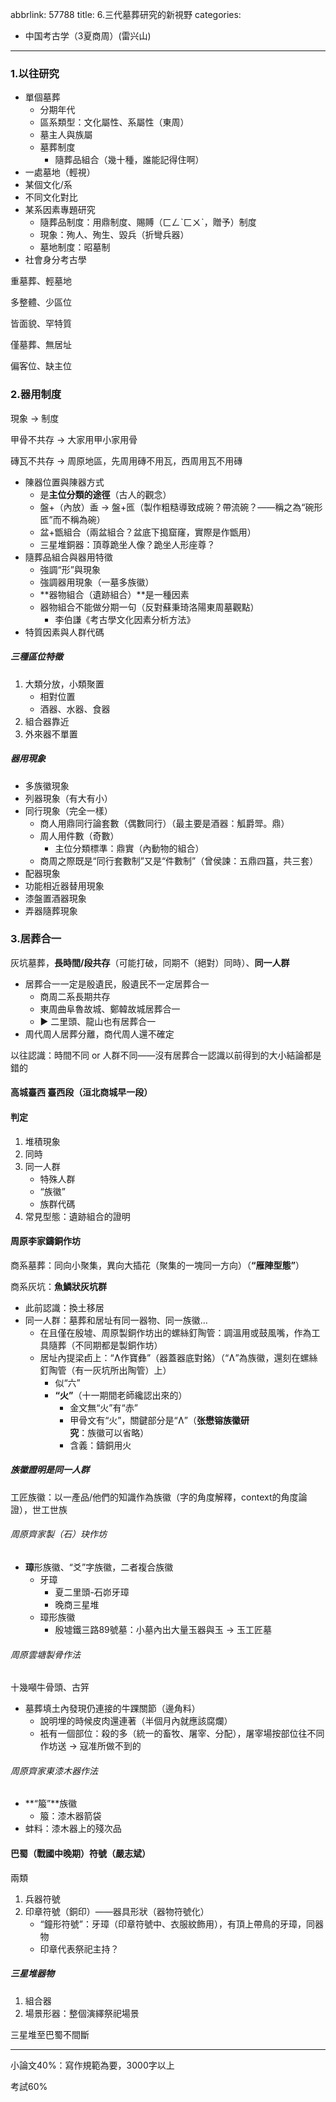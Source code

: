 abbrlink: 57788
title: 6.三代墓葬研究的新視野
categories:
  - 中国考古学（3夏商周）(雷兴山)
---
### 1.以往研究

- 單個墓葬
	- 分期年代
	- 區系類型：文化屬性、系屬性（東周）
	- 墓主人與族屬
	- 墓葬制度
		- 隨葬品組合（幾十種，誰能記得住啊）
- 一處墓地（輕視）
- 某個文化/系
- 不同文化對比
- 某系因素專題研究
	- 隨葬品制度：用鼎制度、賜賻（ㄈㄥˋㄈㄨˋ，贈予）制度
	- 現象：殉人、殉生、毀兵（折彎兵器）
	- 墓地制度：昭墓制
- 社會身分考古學

重墓葬、輕墓地

多整體、少區位

皆面貌、罕特質

僅墓葬、無居址

偏客位、缺主位

### 2.器用制度

現象 → 制度

甲骨不共存 → 大家用甲小家用骨

磚瓦不共存 → 周原地區，先周用磚不用瓦，西周用瓦不用磚

- 陳器位置與陳器方式
	- 是**主位分類的途徑**（古人的觀念）
	- 盤+（內放）盉 → 盤+匜（製作粗糙導致成碗？帶流碗？——稱之為“碗形匜”而不稱為碗）
	- 盆+甑組合（兩盆組合？盆底下搗窟窿，實際是作甑用）
	- 三星堆銅器：頂尊跪坐人像？跪坐人形座尊？
- 隨葬品組合與器用特徵
	- 強調“形”與現象
	- 強調器用現象（一墓多族徽）
	- **器物組合（遺跡組合）**是一種因素
	- 器物組合不能做分期一句（反對蘇秉琦洛陽東周墓觀點）
		- 李伯謙《考古學文化因素分析方法》
- 特質因素與人群代碼

##### 三種區位特徵

1. 大類分放，小類聚置
	- 相對位置
	- 酒器、水器、食器
2. 組合器靠近
3. 外來器不單置

##### 器用現象

- 多族徽現象
- 列器現象（有大有小）
- 同行現象（完全一樣）
	- 商人用鼎同行論套數（偶數同行）（最主要是酒器：觚爵斝。鼎）
	- 周人用件數（奇數）
		- 主位分類標準：鼎實（內動物的組合）
	- 商周之際既是“同行套數制”又是“件數制”（曾侯諫：五鼎四簋，共三套）
- 配器現象
- 功能相近器替用現象
- 漆盤置酒器現象
- 弄器隨葬現象

### 3.居葬合一

灰坑墓葬，**長時間/段共存**（可能打破，同期不（絕對）同時）、**同一人群**

- 居葬合一一定是殷遺民，殷遺民不一定居葬合一
	- 商周二系長期共存
	- 東周曲阜魯故城、鄭韓故城居葬合一
	- ▶ 二里頭、龍山也有居葬合一
- 周代周人居葬分離，商代周人還不確定

以往認識：時間不同 or 人群不同——沒有居葬合一認識以前得到的大小結論都是錯的

#### 高城臺西 臺西段（洹北商城早一段）

#### 判定

1. 堆積現象
2. 同時
3. 同一人群
	- 特殊人群
	- “族徽”
	- 族群代碼
4. 常見型態：遺跡組合的證明

#### 周原李家鑄銅作坊

商系墓葬：同向小聚集，異向大插花（聚集的一塊同一方向）（**“雁陣型態”**）

商系灰坑：**魚鱗狀灰坑群**

- 此前認識：換土移居
- 同一人群：墓葬和居址有同一器物、同一族徽…
	- 在且僅在殷墟、周原製銅作坊出的螺絲釘陶管：調溫用或鼓風嘴，作為工具隨葬（不同期都是製銅作坊）
	- 居址內提梁卣上：“Ʌ作寶彝”（器蓋器底對銘）（“Ʌ”為族徽，還刻在螺絲釘陶管（有一灰坑所出陶管）上）
		- 似“六”
		- **“火”**（十一期間老師纔認出來的）
			- 金文無“火”有“赤”
			- 甲骨文有“火”，關鍵部分是“Ʌ”（**张懋镕族徽研究**：族徽可以省略）
			- 含義：鑄銅用火

##### 族徽證明是同一人群

工匠族徽：以一產品/他們的知識作為族徽（字的角度解釋，context的角度論證），世工世族

###### 周原齊家製（石）玦作坊

- **璋**形族徽、“爻”字族徽，二者複合族徽
	- 牙璋
		- 夏二里頭-石峁牙璋
		- 晚商三星堆
	- 璋形族徽
		- 殷墟鐵三路89號墓：小墓內出大量玉器與玉 → 玉工匠墓

###### 周原雲塘製骨作法

十幾噸牛骨頭、古笄

- 墓葬填土內發現仍連接的牛踝關節（邊角料）
	- 說明埋的時候皮肉還連著（半個月內就應該腐爛）
	- 衹有一個部位：殺的多（統一的畜牧、屠宰、分配），屠宰場按部位往不同作坊送 → 寇准所做不到的

###### 周原齊家東漆木器作法

- **“箙”**族徽
	- 箙：漆木器箭袋
- 蚌料：漆木器上的殘次品

#### 巴蜀（戰國中晚期）符號（嚴志斌）

兩類

1. 兵器符號
2. 印章符號（銅印）——器具形狀（器物符號化）
	- “鐘形符號”：牙璋（印章符號中、衣服紋飾用），有頂上帶鳥的牙璋，同器物
	- 印章代表祭祀主持？

##### 三星堆器物

1. 組合器
2. 場景形器：整個演繹祭祀場景

三星堆至巴蜀不間斷

***

小論文40%：寫作規範為要，3000字以上

考試60%
